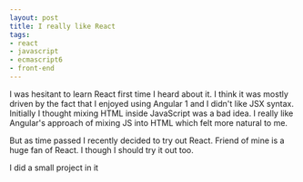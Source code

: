 ```yaml
---
layout: post
title: I really like React
tags:
- react
- javascript
- ecmascript6
- front-end
---
```

I was hesitant to learn React first time I heard about it. I think it was mostly driven by the fact that I enjoyed using Angular 1 and I didn't like JSX syntax. Initially I thought mixing HTML inside JavaScript was a bad idea. I really like Angular's approach of mixing JS into HTML which felt more natural to me.

But as time passed I recently decided to try out React. Friend of mine is a huge fan of React. I though I should try it out too.

I did a small project in it 